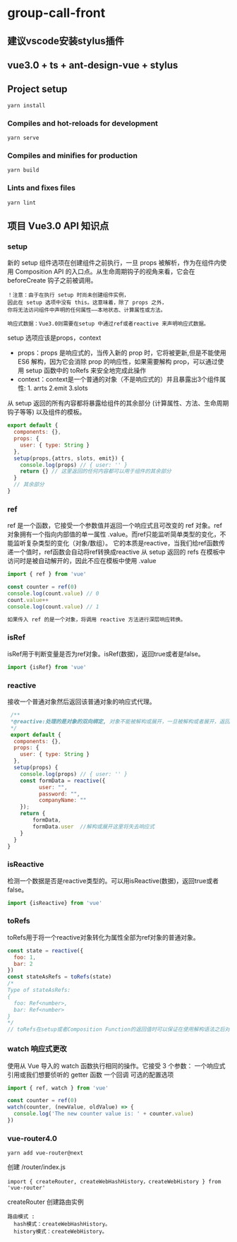 # group-call-front

## 建议vscode安装stylus插件
## vue3.0 + ts + ant-design-vue + stylus

## Project setup
```
yarn install
```

### Compiles and hot-reloads for development
```
yarn serve
```

### Compiles and minifies for production
```
yarn build
```

### Lints and fixes files
```
yarn lint
```

## 项目 Vue3.0 API 知识点

### setup 
新的 setup 组件选项在创建组件之前执行，一旦 props 被解析，作为在组件内使用 Composition API 的入口点。从生命周期钩子的视角来看，它会在 beforeCreate 钩子之前被调用。
```
！注意：由于在执行 setup 时尚未创建组件实例，
因此在 setup 选项中没有 this。这意味着，除了 props 之外，
你将无法访问组件中声明的任何属性——本地状态、计算属性或方法。

响应式数据：Vue3.0则需要在setup 中通过ref或者reactive 来声明响应式数据。
```
setup 选项应该是props，context
 -  props：props 是响应式的，当传入新的 prop 时，它将被更新,但是不能使用 ES6 解构，因为它会消除 prop 的响应性，如果需要解构 prop，可以通过使用 setup 函数中的 toRefs 来安全地完成此操作
 - context：context是一个普通的对象（不是响应式的）并且暴露出3个组件属性: 1. arrts  2.emit  3.slots    

从 setup 返回的所有内容都将暴露给组件的其余部分 (计算属性、方法、生命周期钩子等等) 以及组件的模板。
```javascript
export default {
  components: {},
  props: {
    user: { type: String }
  },
  setup(props,{attrs, slots, emit}) {
    console.log(props) // { user: '' }
    return {} // 这里返回的任何内容都可以用于组件的其余部分
  }
  // 其余部分
}
```

### ref
ref 是一个函数，它接受一个参数值并返回一个响应式且可改变的 ref 对象。ref 对象拥有一个指向内部值的单一属性 .value。而ref只能监听简单类型的变化，不能监听复杂类型的变化（对象/数组）。 它的本质是reactive，当我们给ref函数传递一个值时，ref函数会自动将ref转换成reactive
从 setup 返回的 refs 在模板中访问时是被自动解开的，因此不应在模板中使用 .value
```javascript
import { ref } from 'vue'

const counter = ref(0)
console.log(count.value) // 0
count.value++
console.log(count.value) // 1

如果传入 ref 的是一个对象，将调用 reactive 方法进行深层响应转换。
```
### isRef
isRef用于判断变量是否为ref对象。isRef(数据)，返回true或者是false。
```javascript
import {isRef} from 'vue'
```

### reactive

接收一个普通对象然后返回该普通对象的响应式代理。
```javascript
 /** 
 *@reactive:处理的是对象的双向绑定, 对象不能被解构或展开，一旦被解构或者展开，返回的值将失去响应式
 */
 export default {
  components: {},
  props: {
    user: { type: String }
  },
  setup(props) {
    console.log(props) // { user: '' }
    const formData = reactive({
	      user: "",
	      password: "",
	      companyName: ""
	});
    return {
    	formData,
    	formData.user  //解构或展开这里将失去响应式
    } 
  }
}
```
### isReactive
检测一个数据是否是reactive类型的。可以用isReactive(数据)，返回true或者false。
```javascript
import {isReactive} from 'vue'
```
### toRefs
toRefs用于将一个reactive对象转化为属性全部为ref对象的普通对象。
```javascript
const state = reactive({
  foo: 1,
  bar: 2
})
const stateAsRefs = toRefs(state)
/*
Type of stateAsRefs:
{
  foo: Ref<number>,
  bar: Ref<number>
}
*/
// toRefs在setup或者Composition Function的返回值时可以保证在使用解构语法之后对象依旧为相应式
```
### watch 响应式更改
使用从 Vue 导入的 watch 函数执行相同的操作。它接受 3 个参数：
一个响应式引用或我们想要侦听的 getter 函数
一个回调
可选的配置选项

```javascript
import { ref, watch } from 'vue'

const counter = ref(0)
watch(counter, (newValue, oldValue) => {
  console.log('The new counter value is: ' + counter.value)
})
```

### vue-router4.0 
```
yarn add vue-router@next

```
创建 /router/index.js
```
import { createRouter, createWebHashHistory，createWebHistory } from 'vue-router'
```
createRouter 创建路由实例
```
路由模式 :
  hash模式：createWebHashHistory。
  history模式：createWebHistory。
```